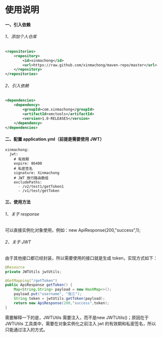 # 使用说明
#### 一、引入依赖

###### 1、添加个人仓库

```xml
<repositories>
    <repository>
        <id>xinmachong</id>
        <url>https://raw.github.com/xinmachong/maven-repo/master</url>
    </repository>
</repositories>
```

###### 2、引入依赖

```xml
<dependencies>
	<dependency>
        <groupId>com.xinmachong</groupId>
        <artifactId>xmctools</artifactId>
        <version>1.0-RELEASES</version>
    </dependency>
</dependencies>
```

#### 二、配置 application.yml（前提是需要使用 JWT）

```properties
xinmachong:
  jwt:
    # 有效期
    expire: 86400
    # 私密签名
    signature: Xinmachong
    # JWT 放行路由数组
    excludePaths:
      - /v2/test1/getToken1
      - /v1/test/getToken
```

#### 三、使用方法

###### 1、关于 response

可以直接实例化对象使用，例如：new ApiResponse(200,"success",1);

###### 2、关于 JWT

由于其他接口都已经封装，所以需要使用的接口就是生成 token，实现方式如下：

```java
@Resource
private JWTUtils jwtUtils;

@GetMapping("/getToken")
public ApiResponse getToken() {
    Map<String,String> payload = new HashMap<>();
    payload.put("username", "张三");
    String token = jwtUtils.getToken(payload);
    return new ApiResponse(200,"success",token);
}
```

需要解释一下的是，JWTUtils 需要注入，而不是new JWTUtils()；原因在于 JWTUtils 工具类中，需要在对象实例化之前注入 jwt 的有效期和私密签名，所以只能通过注入的方式。

